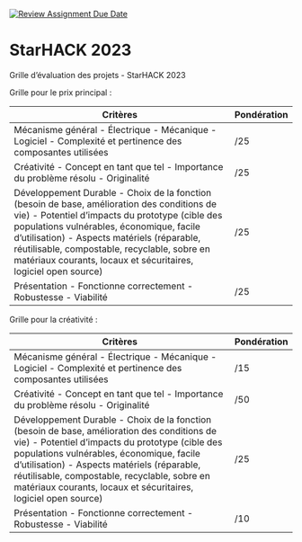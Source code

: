 [![Review Assignment Due Date](https://classroom.github.com/assets/deadline-readme-button-24ddc0f5d75046c5622901739e7c5dd533143b0c8e959d652212380cedb1ea36.svg)](https://classroom.github.com/a/6RDLgS6C)
# StarHACK 2023

 Grille d’évaluation des projets - StarHACK 2023



Grille pour le prix principal :


| Critères | Pondération |
|---|---|
| Mécanisme général - Électrique - Mécanique - Logiciel - Complexité et pertinence des composantes utilisées | /25 |
| Créativité - Concept en tant que tel - Importance du problème résolu - Originalité | /25 |
| Développement Durable - Choix de la fonction (besoin de base, amélioration des conditions de vie) - Potentiel d’impacts du prototype (cible des populations vulnérables, économique, facile d’utilisation)  - Aspects matériels (réparable, réutilisable, compostable, recyclable, sobre en matériaux courants, locaux et sécuritaires, logiciel open source) | /25 |
| Présentation - Fonctionne correctement - Robustesse - Viabilité | /25 |




Grille pour la créativité :

| Critères | Pondération |
|---|---|
| Mécanisme général - Électrique - Mécanique - Logiciel - Complexité et pertinence des composantes utilisées | /15 |
| Créativité - Concept en tant que tel - Importance du problème résolu - Originalité | /50 |
| Développement Durable - Choix de la fonction (besoin de base, amélioration des conditions de vie) - Potentiel d’impacts du prototype (cible des populations vulnérables, économique, facile d’utilisation)  - Aspects matériels (réparable, réutilisable, compostable, recyclable, sobre en matériaux courants, locaux et sécuritaires, logiciel open source) | /25 |
| Présentation - Fonctionne correctement - Robustesse - Viabilité | /10 |
